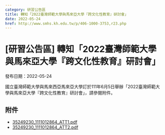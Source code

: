 ```yaml
---
category: 研習公告區
title: 轉知「2022臺灣師範大學與馬來亞大學『跨文化性教育』研討會」
date: 2022-05-24
href: http://www.smhs.kh.edu.tw/p/406-1000-3753,r23.php
---
```


# [研習公告區] 轉知「2022臺灣師範大學與馬來亞大學『跨文化性教育』研討會」

發布日期：2022-05-24

國立臺灣師範大學與馬來西亞馬來亞大學訂於111年6月5日舉辦「2022臺灣師範大學與馬來亞大學『跨文化性教育』研討會」，請參閱附件。

## 附件

- [35249230_1111012864_ATT1.pdf](https://www.smhs.kh.edu.tw/var/file/0/1000/attach/67/pta_3522_5672910_79855.pdf)
- [35249230_1111012864_ATT2.pdf](https://www.smhs.kh.edu.tw/var/file/0/1000/attach/67/pta_3523_2856225_79856.pdf)

